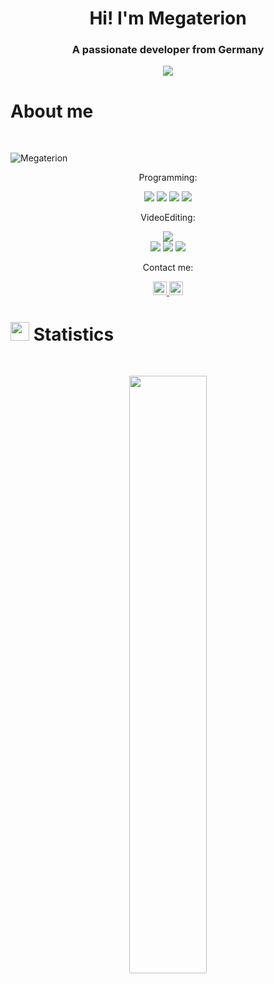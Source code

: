 <h1 align="center">Hi! I'm Megaterion</h1>
<h3 align="center">A passionate developer from Germany</h3>

<p align="center">
  <a href="https://github.com/DenverCoder1/readme-typing-svg"><img src="https://readme-typing-svg.herokuapp.com?lines=Hi,+I'm+Megaterion!;I+love+coding!;I+love+gaming!;I+love+creating+videos!;&center=true&width=500&height=50"></a>
</p>

# About me
<br/>

<p align="left"> <img src="https://komarev.com/ghpvc/?username=Megaterion&label=Profile%20views&color=0e75b6&style=flat" alt="Megaterion" /> </p>

<p align="center">Programming:</p>
<p>
<div align="center">
  <img src="https://img.shields.io/badge/Python-3670A0?style=for-the-badge&logo=python&logoColor=ffdd54">
  <img src="https://img.shields.io/badge/Java-ED8B00?style=for-the-badge&logo=java&logoColor=white">
  <img src="https://img.shields.io/badge/C%2B%2B-00599C?style=for-the-badge&logo=c%2B%2B&logoColor=white">
  <img src="https://img.shields.io/badge/C%2B%2B-00599C?style=for-the-badge&logo=c%2B%2B&logoColor=white">
</div>
</p>

<p align="center">VideoEditing:</p>
<p>
<div align="center">
  <img src="https://img.shields.io/badge/Adobe-FF0000?style=for-the-badge&logo=adobe&logoColor=white">
</div>
<div align="center">
  <img src="https://img.shields.io/badge/Adobe%20Premier%20Pro-black.svg?style=for-the-badge&logo=Adobe%20Premiere%20Pro&logoColor=9999FF">
  <img src="https://img.shields.io/badge/Adobe%20Photoshop-black.svg?style=for-the-badge&logo=Adobe%20Photoshop&logoColor=31A8FF">
  <img src="https://img.shields.io/badge/Adobe%20After%20Effects-black.svg?style=for-the-badge&logo=Adobe%20After%20Effects&logoColor=9999FF">
</div> 
</p>


<p align="center">Contact me:</p>
<p>
<div align="center">
	<a href="https://discord.com/users/182089176139825152" rel="nofollow">
	 	<img alt="Megaterion's Discord" width="22px" src="https://raw.githubusercontent.com/peterthehan/peterthehan/master/assets/discord.svg" style="max-width: 100%;">
	</a>
	<a href="https://www.linkedin.com/in/hannes-kohlberg-123562234" rel="nofollow">
  		<img alt="Megaterion's LinkedIn" width="22px" src="https://raw.githubusercontent.com/peterthehan/peterthehan/master/assets/linkedin.svg" style="max-width: 100%;">
	</a>
</div>
</p>

# <img src="https://media4.giphy.com/media/MIGbtLZoVjbl0bYbAd/giphy.gif?cid=ecf05e472t2h0i8d7dcjaoau9iqtchhr899hxmpxzzgc7lyw&rid=giphy.gif" width="30"> Statistics

<br>

<p align="center">
    <img width="49.5%" src="https://streak-stats.demolab.com?user=megaterion&theme=dark&hide_border=true&date_format=j%20M%5B%20Y%5D&fire=FF0000&ring=860000&currStreakLabel=FF0000&background=0D1117">		 
</p>

<br>


